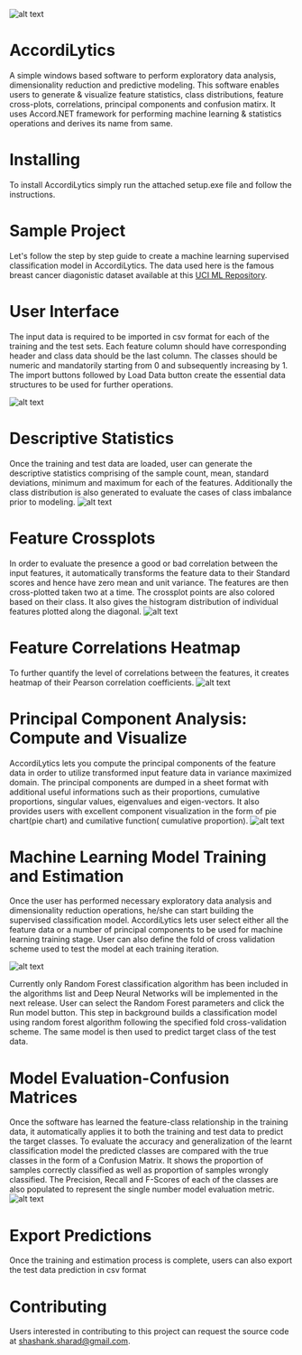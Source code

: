 ![alt text](https://github.com/shashanksharad/AccordiLytics/blob/master/Icon.png)
# AccordiLytics 
A simple windows based software to perform exploratory data analysis, dimensionality reduction and predictive modeling. This software enables users to generate &amp; visualize feature statistics, class distributions, feature cross-plots, correlations, principal components and confusion matirx.
It uses Accord.NET framework for performing machine learning & statistics operations and derives its name from same.

# Installing
To install AccordiLytics simply run the attached setup.exe file and follow the instructions.

# Sample Project

Let's follow the step by step guide to create a machine learning supervised classification model in AccordiLytics. The data used here is the famous breast cancer diagonistic dataset available at this [UCI ML Repository](http://archive.ics.uci.edu/ml/datasets/breast+cancer+wisconsin+%28diagnostic%29). 

# User Interface
The input data is required to be imported in csv format for each of the training and the test sets. Each feature column should have corresponding header and class data should be the last column. The classes should be numeric and mandatorily starting from 0 and subsequently increasing by 1. The import buttons followed by Load Data button create the essential data structures to be used for further operations.

![alt text](https://github.com/shashanksharad/AccordiLytics/blob/master/UI.PNG)

# Descriptive Statistics
Once the training and test data are loaded, user can generate the descriptive statistics comprising of the sample count, mean, standard deviations, minimum and maximum for each of the features. Additionally the class distribution is also generated to evaluate the cases of class imbalance prior to modeling.
![alt text](https://github.com/shashanksharad/AccordiLytics/blob/master/DescStats.PNG)

# Feature Crossplots
In order to evaluate the presence a good or bad correlation between the input features, it automatically transforms the feature data to their Standard scores and hence have zero mean and unit variance. The features are then cross-plotted taken two at a time. The crossplot points are also colored based on their class. It also gives the histogram distribution of individual features plotted along the diagonal.
![alt text](https://github.com/shashanksharad/AccordiLytics/blob/master/Xplots.PNG)

# Feature Correlations Heatmap
To further quantify the level of correlations between the features, it creates heatmap of their Pearson correlation coefficients.
![alt text](https://github.com/shashanksharad/AccordiLytics/blob/master/Correlations.PNG)

# Principal Component Analysis: Compute and Visualize
AccordiLytics lets you compute the principal components of the feature data in order to utilize transformed input feature data in variance maximized domain. The principal components are dumped in a sheet format with additional useful informations such as their proportions, cumulative proportions, singular values, eigenvalues and eigen-vectors. It also provides users with excellent component visualization in the form of pie chart(pie chart) and cumilative function( cumulative proportion).
![alt text](https://github.com/shashanksharad/AccordiLytics/blob/master/PCA.PNG)

# Machine Learning Model Training and Estimation
Once the user has performed necessary exploratory data analysis and dimensionality reduction operations, he/she can start building the supervised classification model. AccordiLytics lets user select either all the feature data or a number of principal components to be used for machine learning training stage. User can also define the fold of cross validation scheme used to test the model at each training iteration. 

![alt text](https://github.com/shashanksharad/AccordiLytics/blob/master/Model_Before.PNG)

Currently only Random Forest classification algorithm has been included in the algorithms list and Deep Neural Networks will be implemented in the next release. User can select the Random Forest parameters and click the Run model button. This step in background builds a classification model using random forest algorithm following the specified fold cross-validation scheme. The same model is then used to predict target class of the test data.

# Model Evaluation-Confusion Matrices
Once the software has learned the feature-class relationship in the training data, it automatically applies it to both the training and  test data to predict the target classes. To evaluate the accuracy and generalization of the learnt classification model the predicted classes are compared with the true classes in the form of a Confusion Matrix. It shows the proportion of samples correctly classified as well as proportion of samples wrongly classified. The Precision, Recall and F-Scores of each of the classes are also populated to represent the single number model evaluation metric.
![alt text](https://github.com/shashanksharad/AccordiLytics/blob/master/Model_After.PNG)

# Export Predictions
Once the training and estimation process is complete, users can also export the test data prediction in csv format

# Contributing
Users interested in contributing to this project can request the source code at shashank.sharad@gmail.com.
